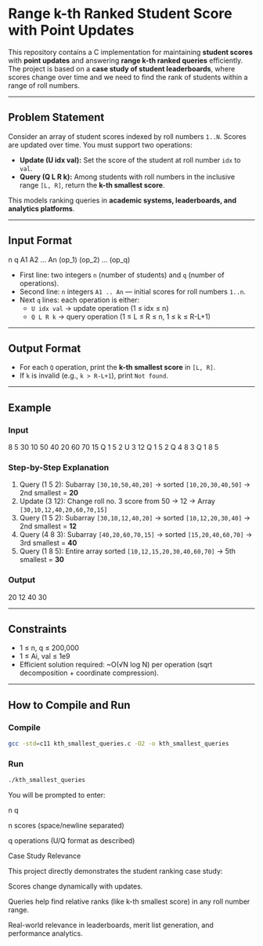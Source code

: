 # Range k-th Ranked Student Score with Point Updates

This repository contains a C implementation for maintaining **student scores** with **point updates** and answering **range k-th ranked queries** efficiently.  
The project is based on a **case study of student leaderboards**, where scores change over time and we need to find the rank of students within a range of roll numbers.

---

## Problem Statement

Consider an array of student scores indexed by roll numbers `1..N`. Scores are updated over time. You must support two operations:

- **Update (U idx val):** Set the score of the student at roll number `idx` to `val`.  
- **Query (Q L R k):** Among students with roll numbers in the inclusive range `[L, R]`, return the **k-th smallest score**.

This models ranking queries in **academic systems, leaderboards, and analytics platforms**.

---

## Input Format
n q
A1 A2 ... An
(op_1)
(op_2)
...
(op_q)


- First line: two integers `n` (number of students) and `q` (number of operations).  
- Second line: `n` integers `A1 .. An` — initial scores for roll numbers `1..n`.  
- Next `q` lines: each operation is either:
  - `U idx val` → update operation (1 ≤ idx ≤ n)  
  - `Q L R k` → query operation (1 ≤ L ≤ R ≤ n, 1 ≤ k ≤ R-L+1)

---

## Output Format
- For each `Q` operation, print the **k-th smallest score** in `[L, R]`.  
- If `k` is invalid (e.g., `k > R-L+1`), print `Not found`.

---

## Example

### Input

8 5
30 10 50 40 20 60 70 15
Q 1 5 2
U 3 12
Q 1 5 2
Q 4 8 3
Q 1 8 5


### Step-by-Step Explanation
1. Query (1 5 2): Subarray `[30,10,50,40,20]` → sorted `[10,20,30,40,50]` → 2nd smallest = **20**  
2. Update (3 12): Change roll no. 3 score from 50 → 12 → Array `[30,10,12,40,20,60,70,15]`  
3. Query (1 5 2): Subarray `[30,10,12,40,20]` → sorted `[10,12,20,30,40]` → 2nd smallest = **12**  
4. Query (4 8 3): Subarray `[40,20,60,70,15]` → sorted `[15,20,40,60,70]` → 3rd smallest = **40**  
5. Query (1 8 5): Entire array sorted `[10,12,15,20,30,40,60,70]` → 5th smallest = **30**

### Output

20
12
40
30

---

## Constraints
- 1 ≤ n, q ≤ 200,000  
- 1 ≤ Ai, val ≤ 1e9  
- Efficient solution required: ~O(√N log N) per operation (sqrt decomposition + coordinate compression).

---

## How to Compile and Run

### Compile
```bash
gcc -std=c11 kth_smallest_queries.c -O2 -o kth_smallest_queries
```
### Run 
```bash
./kth_smallest_queries
```
You will be prompted to enter:

n q

n scores (space/newline separated)

q operations (U/Q format as described)



Case Study Relevance

This project directly demonstrates the student ranking case study:

Scores change dynamically with updates.

Queries help find relative ranks (like k-th smallest score) in any roll number range.

Real-world relevance in leaderboards, merit list generation, and performance analytics.


